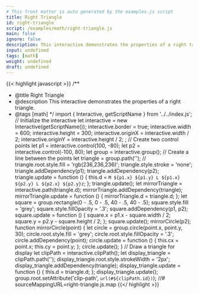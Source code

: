 ```yaml
---
# This front matter is auto generated by the examples.js script
title: Right Triangle
id: right-triangle
script: /examples/math/right-triangle.js
main: false
ignore: false
description: This interactive demonstrates the properties of a right triangle.
input: undefined
tags: [math]
weight: undefined
draft: undefined
---
```


{{< highlight javascript >}}
/**
* @title Right Triangle
* @description This interactive demonstrates the properties of a right triangle.
* @tags [math]
*/
import { Interactive, getScriptName } from '../../index.js';
// Initialize the interactive
let interactive = new Interactive(getScriptName());
interactive.border = true;
interactive.width = 600;
interactive.height = 300;
interactive.originX = interactive.width / 2;
interactive.originY = interactive.height / 2;
;
// Create two control points
let p1 = interactive.control(100, -80);
let p2 = interactive.control(-100, 80);
let group = interactive.group();
// Create a line between the points
let triangle = group.path('');
// triangle.root.style.fill = 'rgb(236,236,236)';
triangle.style.stroke = 'none';
triangle.addDependency(p1);
triangle.addDependency(p2);
triangle.update = function () {
    this.d = `M ${p1.x} ${p1.y} L ${p1.x} ${p2.y} L ${p2.x} ${p2.y}z`;
};
triangle.update();
let mirrorTriangle = interactive.path(triangle.d);
mirrorTriangle.addDependency(triangle);
mirrorTriangle.update = function () {
    mirrorTriangle.d = triangle.d;
};
let square = group.rectangle(0 - .5, 0 - .5, 40 - .5, 40 - .5);
square.style.fill = 'grey';
square.style.fillOpacity = '.3';
square.addDependency(p1, p2);
square.update = function () {
    square.x = p1.x - square.width / 2;
    square.y = p2.y - square.height / 2;
};
square.update();
mirrorCircle(p2);
function mirrorCircle(point) {
    let circle = group.circle(point.x, point.y, 30);
    circle.root.style.fill = 'grey';
    circle.root.style.fillOpacity = '.3';
    circle.addDependency(point);
    circle.update = function () {
        this.cx = point.x;
        this.cy = point.y;
    };
    circle.update();
}
// Draw a triangle for display
let clipPath = interactive.clipPath();
let display_triangle = clipPath.path('');
display_triangle.root.style.strokeWidth = '2px';
display_triangle.addDependency(triangle);
display_triangle.update = function () {
    this.d = triangle.d;
};
display_triangle.update();
group.root.setAttribute('clip-path', `url(#${clipPath.id})`);
//# sourceMappingURL=right-triangle.js.map
{{</ highlight >}}

